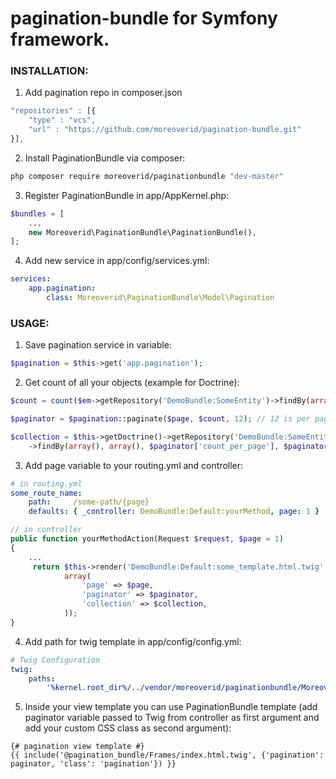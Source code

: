 # pagination-bundle for Symfony framework.

### INSTALLATION:

1) Add pagination repo in composer.json
```javascript
"repositories" : [{
    "type" : "vcs",
    "url" : "https://github.com/moreoverid/pagination-bundle.git"
}],
```

2) Install PaginationBundle via composer:
```bash
php composer require moreoverid/paginationbundle "dev-master"
```

3) Register PaginationBundle in app/AppKernel.php:
```php
$bundles = [
    ...
    new Moreoverid\PaginationBundle\PaginationBundle(),
];
```

4) Add new service in app/config/services.yml:
```yml
services:
    app.pagination:
        class: Moreoverid\PaginationBundle\Model\Pagination
```

### USAGE:

1) Save pagination service in variable:
```php
$pagination = $this->get('app.pagination');
```

2) Get count of all your objects (example for Doctrine):
```php
$count = count($em->getRepository('DemoBundle:SomeEntity')->findBy(array());

$paginator = $pagination::paginate($page, $count, 12); // 12 is per page limit

$collection = $this->getDoctrine()->getRepository('DemoBundle:SomeEntity')
    ->findBy(array(), array(), $paginator['count_per_page'], $paginator['offset']);
```

3) Add page variable to your routing.yml and controller:
```yml
# in routing.yml
some_route_name:
    path:     /some-path/{page}
    defaults: { _controller: DemoBundle:Default:yourMethod, page: 1 }
```
```php
// in controller
public function yourMethodAction(Request $request, $page = 1)
{
    ...
     return $this->render('DemoBundle:Default:some_template.html.twig',
            array(
                'page' => $page,
                'paginator' => $paginator,
                'collection' => $collection,
            ));
}
```
4) Add path for twig template in app/config/config.yml:
```yml
# Twig Configuration
twig:
    paths:
        '%kernel.root_dir%/../vendor/moreoverid/paginationbundle/Moreoverid/PaginationBundle/Resources/views': pagination_bundle
```

5) Inside your view template you can use PaginationBundle template (add paginator variable passed to Twig from controller as first argument and add your custom CSS class as second argument):
```twig
{# pagination view template #}
{{ include('@pagination_bundle/Frames/index.html.twig', {'pagination': paginator, 'class': 'pagination'}) }}
```
